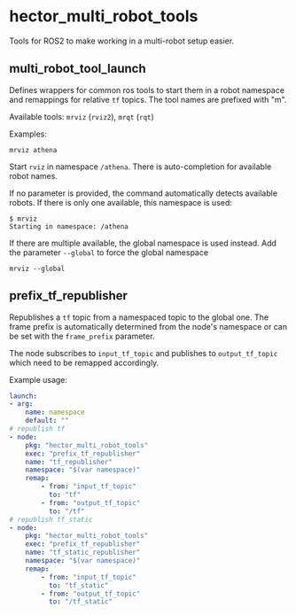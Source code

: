 # hector_multi_robot_tools

Tools for ROS2 to make working in a multi-robot setup easier.

## multi_robot_tool_launch
Defines wrappers for common ros tools to start them in a robot namespace and remappings for relative `tf` topics.  The tool names are prefixed with "m".

Available tools: `mrviz` (`rviz2`), `mrqt` (`rqt`)

Examples:
```
mrviz athena
```
Start `rviz` in namespace `/athena`. There is auto-completion for available robot names.

If no parameter is provided, the command automatically detects available robots. If there is only one available, this namespace is used:

```
$ mrviz
Starting in namespace: /athena
```

If there are multiple available, the global namespace is used instead. Add the parameter `--global` to force the global namespace

```
mrviz --global
```

## prefix_tf_republisher
Republishes a `tf` topic from a namespaced topic to the global one. The frame prefix is automatically determined from the node's namespace or can be set with the `frame_prefix` parameter. 

The node subscribes to `input_tf_topic` and publishes to `output_tf_topic` which need to be remapped accordingly.

Example usage:

```yaml
launch:
- arg:
    name: namespace
    default: ""
# republish tf
- node:
    pkg: "hector_multi_robot_tools"
    exec: "prefix_tf_republisher"
    name: "tf_republisher"
    namespace: "$(var namespace)"
    remap:
        - from: "input_tf_topic"
          to: "tf"
        - from: "output_tf_topic"
          to: "/tf"
# republish tf_static
- node:
    pkg: "hector_multi_robot_tools"
    exec: "prefix_tf_republisher"
    name: "tf_static_republisher"
    namespace: "$(var namespace)"
    remap:
        - from: "input_tf_topic"
          to: "tf_static"
        - from: "output_tf_topic"
          to: "/tf_static"
```

